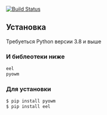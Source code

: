 

[![Build Status](https://travis-ci.org/joemccann/dillinger.svg?branch=master)](https://travis-ci.org/joemccann/dillinger)



## Установка

Требуеться Python версии 3.8 и выше

### И библеотеки ниже 

```sh
eel
pyowm
```

### Для установки

```sh
$ pip install pyowm
$ pip install eel
```
